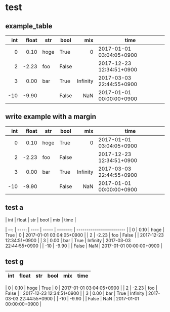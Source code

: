 # test

## example_table
|int|float|str |bool |  mix   |          time          |
|--:|----:|----|-----|-------:|------------------------|
|  0| 0.10|hoge|True |       0|2017-01-01 03:04:05+0900|
|  2|-2.23|foo |False|        |2017-12-23 12:34:51+0900|
|  3| 0.00|bar |True |Infinity|2017-03-03 22:44:55+0900|
|-10|-9.90|    |False|     NaN|2017-01-01 00:00:00+0900|

## write example with a margin
| int | float | str  | bool  |   mix    |           time           |
| --: | ----: | ---- | ----- | -------: | ------------------------ |
|   0 |  0.10 | hoge | True  |        0 | 2017-01-01 03:04:05+0900 |
|   2 | -2.23 | foo  | False |          | 2017-12-23 12:34:51+0900 |
|   3 |  0.00 | bar  | True  | Infinity | 2017-03-03 22:44:55+0900 |
| -10 | -9.90 |      | False |      NaN | 2017-01-01 00:00:00+0900 |

## test a
| int | float | str  | bool  |   mix    |           time           |

| --: | ----: | ---- | ----- | -------: | ------------------------ |
|   0 |  0.10 | hoge | True  |        0 | 2017-01-01 03:04:05+0900 |
|   2 | -2.23 | foo  | False |          | 2017-12-23 12:34:51+0900 |
|   3 |  0.00 | bar  | True  | Infinity | 2017-03-03 22:44:55+0900 |
| -10 | -9.90 |      | False |      NaN | 2017-01-01 00:00:00+0900 |

## test g
| int | float | str  | bool  |   mix    |           time           |
| --: | ----: | ---- | ----- | -------: | ------------------------ |

|   0 |  0.10 | hoge | True  |        0 | 2017-01-01 03:04:05+0900 |
|   2 | -2.23 | foo  | False |          | 2017-12-23 12:34:51+0900 |
|   3 |  0.00 | bar  | True  | Infinity | 2017-03-03 22:44:55+0900 |
| -10 | -9.90 |      | False |      NaN | 2017-01-01 00:00:00+0900 |

